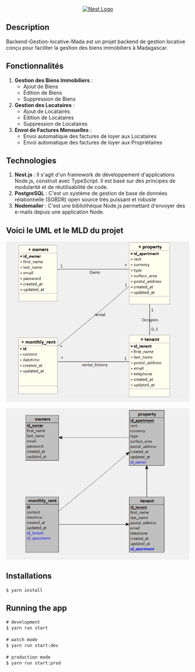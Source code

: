 <p align="center">
  <a href="http://nestjs.com/" target="blank"><img src="https://nestjs.com/img/logo-small.svg" width="200" alt="Nest Logo" /></a>
</p>

## Description

Backend-Gestion-locative-Mada est un projet backend de gestion locative conçu pour faciliter la gestion des biens immobiliers à Madagascar.

## Fonctionnalités

1. **Gestion des Biens Immobiliers** :
   * Ajout de Biens
   * Édition de Biens
   * Suppression de Biens
2. **Gestion des Locataires** :
   * Ajout de Locataires
   * Édition de Locataires
   * Suppression de Locataires
3. **Envoi de Factures Mensuelles** :
   * Envoi automatique des factures de loyer aux Locataires
   * Envoi automatique des factures de loyer aux Propriétaires

## Technologies

1. **Nest.js** : Il s'agit d'un framework de développement d'applications Node.js, construit avec TypeScript. Il est basé sur des principes de modularité et de réutilisabilité de code.
2. **PostgreSQL** : C'est un système de gestion de base de données relationnelle (SGBDR) open source très puissant et robuste
3. **Nodemailer** : C'est une bibliothèque Node.js permettant d'envoyer des e-mails depuis une application Node.

## Voici le UML et le MLD du projet

![UML](image/README/1697399332332.png)

![MLD](image/README/1697399589860.png)

## Installations

```
$ yarn install
```

## Running the app

```
# development
$ yarn run start

# watch mode
$ yarn run start:dev

# production mode
$ yarn run start:prod
```

[circleci-url]: https://circleci.com/gh/nestjs/nest
